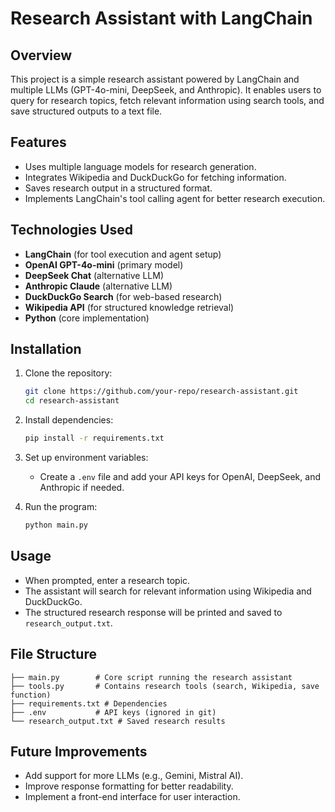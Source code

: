 # Research Assistant with LangChain

## Overview
This project is a simple research assistant powered by LangChain and multiple LLMs (GPT-4o-mini, DeepSeek, and Anthropic). It enables users to query for research topics, fetch relevant information using search tools, and save structured outputs to a text file.

## Features
- Uses multiple language models for research generation.
- Integrates Wikipedia and DuckDuckGo for fetching information.
- Saves research output in a structured format.
- Implements LangChain's tool calling agent for better research execution.

## Technologies Used
- **LangChain** (for tool execution and agent setup)
- **OpenAI GPT-4o-mini** (primary model)
- **DeepSeek Chat** (alternative LLM)
- **Anthropic Claude** (alternative LLM)
- **DuckDuckGo Search** (for web-based research)
- **Wikipedia API** (for structured knowledge retrieval)
- **Python** (core implementation)

## Installation
1. Clone the repository:
   ```sh
   git clone https://github.com/your-repo/research-assistant.git
   cd research-assistant
   ```

2. Install dependencies:
   ```sh
   pip install -r requirements.txt
   ```

3. Set up environment variables:
   - Create a `.env` file and add your API keys for OpenAI, DeepSeek, and Anthropic if needed.
   
4. Run the program:
   ```sh
   python main.py
   ```

## Usage
- When prompted, enter a research topic.
- The assistant will search for relevant information using Wikipedia and DuckDuckGo.
- The structured research response will be printed and saved to `research_output.txt`.

## File Structure
```
├── main.py        # Core script running the research assistant
├── tools.py       # Contains research tools (search, Wikipedia, save function)
├── requirements.txt # Dependencies
├── .env           # API keys (ignored in git)
└── research_output.txt # Saved research results
```

## Future Improvements
- Add support for more LLMs (e.g., Gemini, Mistral AI).
- Improve response formatting for better readability.
- Implement a front-end interface for user interaction.
